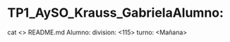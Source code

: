 # TP1_AySO_Krauss_GabrielaAlumno: <Gabriela Krauss>
cat <<FIN >> README.md 
Alumno: <Gabriela Krauss>
division: <115>
turno: <Mañana>
